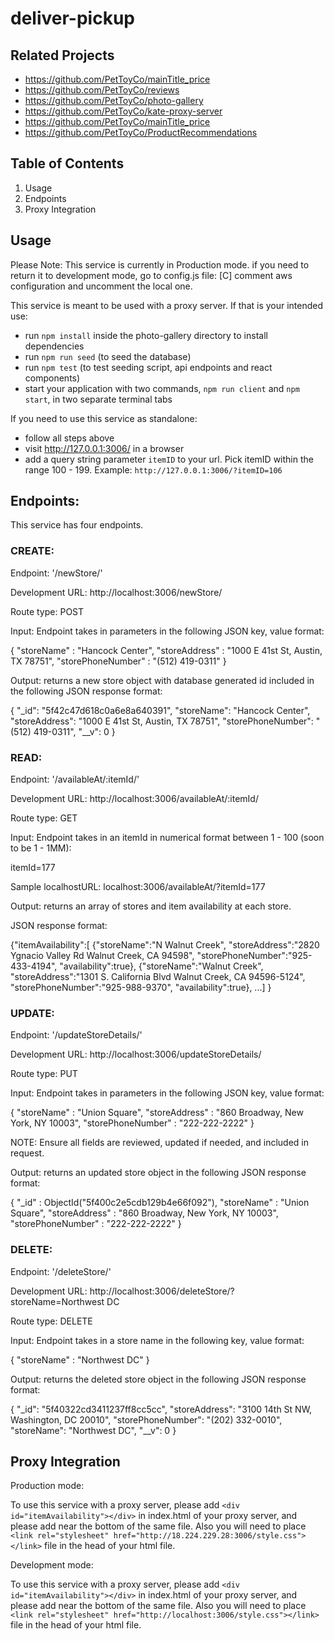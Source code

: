 # deliver-pickup

## Related Projects

- https://github.com/PetToyCo/mainTitle_price
- https://github.com/PetToyCo/reviews
- https://github.com/PetToyCo/photo-gallery
- https://github.com/PetToyCo/kate-proxy-server
- https://github.com/PetToyCo/mainTitle_price
- https://github.com/PetToyCo/ProductRecommendations

## Table of Contents
  1. Usage
  2. Endpoints
  3. Proxy Integration

## Usage

Please Note: This service is currently in Production mode.
if you need to return it to development mode, go to config.js file:
[C] comment aws configuration and uncomment the local one.

This service is meant to be used with a proxy server. If that is your intended use:

- run `npm install` inside the photo-gallery directory to install dependencies
- run `npm run seed` (to seed the database)
- run `npm test` (to test seeding script, api endpoints and react components)
- start your application with two commands, `npm run client` and `npm start`, in two separate terminal tabs

If you need to use this service as standalone:

- follow all steps above
- visit http://127.0.0.1:3006/ in a browser
- add a query string parameter `itemID` to your url. Pick itemID within the range 100 - 199.
Example: `http://127.0.0.1:3006/?itemID=106`

## Endpoints:

This service has four endpoints.

### CREATE:

Endpoint: '/newStore/'

Development URL: http://localhost:3006/newStore/

Route type:  POST

Input: Endpoint takes in parameters in the following JSON key, value format:

{
    "storeName" : "Hancock Center",
    "storeAddress" : "1000 E 41st St, Austin, TX 78751",
    "storePhoneNumber" : "(512) 419-0311"
}

Output: returns a new store object with database generated id included in the following JSON response format:

{
    "_id": "5f42c47d618c0a6e8a640391",
    "storeName": "Hancock Center",
    "storeAddress": "1000 E 41st St, Austin, TX 78751",
    "storePhoneNumber": "(512) 419-0311",
    "__v": 0
}

### READ:

Endpoint: '/availableAt/:itemId/'

Development URL: http://localhost:3006/availableAt/:itemId/

Route type:  GET

Input: Endpoint takes in an itemId in numerical format between 1 - 100 (soon to be 1 - 1MM):

itemId=177

Sample localhostURL:
localhost:3006/availableAt/?itemId=177

Output: returns an array of stores and item availability at each store.

JSON response format:

{"itemAvailability":[
	{"storeName":"N Walnut Creek",
	"storeAddress":"2820 Ygnacio Valley Rd Walnut Creek, CA 94598",
	"storePhoneNumber":"925-433-4194",
	"availability":true},
	{"storeName":"Walnut Creek",
	"storeAddress":"1301 S. California Blvd Walnut Creek, CA 94596-5124",
	"storePhoneNumber":"925-988-9370",
	"availability":true},
	...]
}

### UPDATE:

Endpoint: '/updateStoreDetails/'

Development URL: http://localhost:3006/updateStoreDetails/

Route type:  PUT

Input: Endpoint takes in parameters in the following JSON key, value format:

{
"storeName" : "Union Square",
"storeAddress" : "860 Broadway, New York, NY 10003",
"storePhoneNumber" : "222-222-2222"
}

NOTE: Ensure all fields are reviewed, updated if needed, and included in request.


Output: returns an updated store object in the following JSON response format:

{
"_id" : ObjectId("5f400c2e5cdb129b4e66f092"),
"storeName" : "Union Square",
"storeAddress" : "860 Broadway, New York, NY 10003",
"storePhoneNumber" : "222-222-2222"
}

### DELETE:

Endpoint:  '/deleteStore/'

Development URL: http://localhost:3006/deleteStore/?storeName=Northwest DC

Route type:  DELETE

Input: Endpoint takes in a store name in the following key, value format:

{
"storeName" : "Northwest DC"
}

Output: returns the deleted store object in the following JSON response format:

{
    "_id": "5f40322cd3411237ff8cc5cc",
    "storeAddress": "3100 14th St NW, Washington, DC 20010",
    "storePhoneNumber": "(202) 332-0010",
    "storeName": "Northwest DC",
    "__v": 0
}


## Proxy Integration

Production mode:

To use this service with a proxy server, please add `<div id="itemAvailability"></div>` in index.html of your proxy server, and please add <script src="http://18.224.229.28:3006/bundle.js"></script> near the bottom of the same file. Also you will need to place `<link rel="stylesheet" href="http://18.224.229.28:3006/style.css"></link>` file in the head of your html file.

Development mode:

To use this service with a proxy server, please add `<div id="itemAvailability"></div>` in index.html of your proxy server, and please add <script src="http://localhost:3006/bundle.js"></script> near the bottom of the same file. Also you will need to place `<link rel="stylesheet" href="http://localhost:3006/style.css"></link>` file in the head of your html file.
